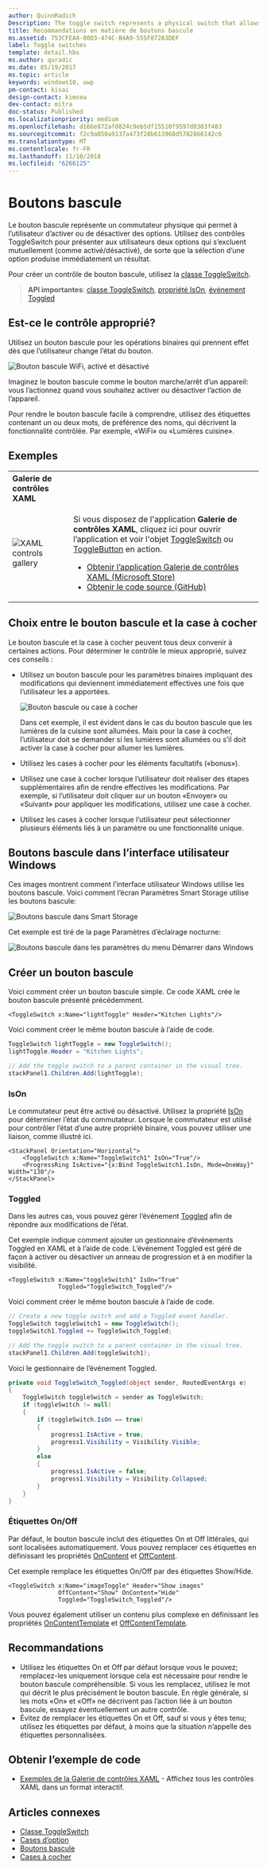 ```yaml
---
author: QuinnRadich
Description: The toggle switch represents a physical switch that allows users to turn things on or off.
title: Recommandations en matière de boutons bascule
ms.assetid: 753CFEA4-80D3-474C-B4A9-555F872A3DEF
label: Toggle switches
template: detail.hbs
ms.author: quradic
ms.date: 05/19/2017
ms.topic: article
keywords: windows10, uwp
pm-contact: kisai
design-contact: kimsea
dev-contact: mitra
doc-status: Published
ms.localizationpriority: medium
ms.openlocfilehash: d166e872af0824c9eb5df15510f9597d0303f483
ms.sourcegitcommit: f2c9a050a9137a473f28b613968d5782866142c6
ms.translationtype: MT
ms.contentlocale: fr-FR
ms.lasthandoff: 11/10/2018
ms.locfileid: "6266125"
---
```

# <a name="toggle-switches"></a>Boutons bascule

Le bouton bascule représente un commutateur physique qui permet à l’utilisateur d’activer ou de désactiver des options. Utilisez des contrôles ToggleSwitch pour présenter aux utilisateurs deux options qui s’excluent mutuellement (comme activé/désactivé), de sorte que la sélection d’une option produise immédiatement un résultat.

Pour créer un contrôle de bouton bascule, utilisez la [classe ToggleSwitch](https://docs.microsoft.com/uwp/api/windows.ui.xaml.controls.toggleswitch).

> **API importantes**: [classe ToggleSwitch](https://docs.microsoft.com/uwp/api/windows.ui.xaml.controls.toggleswitch), [propriété IsOn](https://docs.microsoft.com/uwp/api/windows.ui.xaml.controls.toggleswitch.ison), [événement Toggled](https://docs.microsoft.com/uwp/api/windows.ui.xaml.controls.toggleswitch.toggled)

## <a name="is-this-the-right-control"></a>Est-ce le contrôle approprié?

Utilisez un bouton bascule pour les opérations binaires qui prennent effet dès que l’utilisateur change l’état du bouton.

![Bouton bascule WiFi, activé et désactivé](images/toggleswitches01.png)

Imaginez le bouton bascule comme le bouton marche/arrêt d’un appareil: vous l’actionnez quand vous souhaitez activer ou désactiver l’action de l’appareil.

Pour rendre le bouton bascule facile à comprendre, utilisez des étiquettes contenant un ou deux mots, de préférence des noms, qui décrivent la fonctionnalité contrôlée. Par exemple, «WiFi» ou «Lumières cuisine». 

## <a name="examples"></a>Exemples

<table>
<th align="left">Galerie de contrôles XAML<th>
<tr>
<td><img src="images/xaml-controls-gallery-sm.png" alt="XAML controls gallery"></img></td>
<td>
    <p>Si vous disposez de l'application <strong style="font-weight: semi-bold">Galerie de contrôles XAML</strong>, cliquez ici pour ouvrir l’application et voir l'objet <a href="xamlcontrolsgallery:/item/ToggleSwitch">ToggleSwitch</a> ou <a href="xamlcontrolsgallery:/item/ToggleButton">ToggleButton</a> en action.</p>
    <ul>
    <li><a href="https://www.microsoft.com/store/productId/9MSVH128X2ZT">Obtenir l’application Galerie de contrôles XAML (Microsoft Store)</a></li>
    <li><a href="https://github.com/Microsoft/Windows-universal-samples/tree/master/Samples/XamlUIBasics">Obtenir le code source (GitHub)</a></li>
    </ul>
</td>
</tr>
</table>

## <a name="choosing-between-toggle-switch-and-check-box"></a>Choix entre le bouton bascule et la case à cocher

Le bouton bascule et la case à cocher peuvent tous deux convenir à certaines actions. Pour déterminer le contrôle le mieux approprié, suivez ces conseils :

- Utilisez un bouton bascule pour les paramètres binaires impliquant des modifications qui deviennent immédiatement effectives une fois que l’utilisateur les a apportées.

    ![Bouton bascule ou case à cocher](images/toggleswitches02.png)

    Dans cet exemple, il est évident dans le cas du bouton bascule que les lumières de la cuisine sont allumées. Mais pour la case à cocher, l’utilisateur doit se demander si les lumières sont allumées ou s’il doit activer la case à cocher pour allumer les lumières.

- Utilisez les cases à cocher pour les éléments facultatifs («bonus»).
- Utilisez une case à cocher lorsque l’utilisateur doit réaliser des étapes supplémentaires afin de rendre effectives les modifications. Par exemple, si l’utilisateur doit cliquer sur un bouton «Envoyer» ou «Suivant» pour appliquer les modifications, utilisez une case à cocher.
- Utilisez les cases à cocher lorsque l’utilisateur peut sélectionner plusieurs éléments liés à un paramètre ou une fonctionnalité unique.

## <a name="toggle-switches-in-the-windows-ui"></a>Boutons bascule dans l’interface utilisateur Windows

Ces images montrent comment l’interface utilisateur Windows utilise les boutons bascule. Voici comment l’écran Paramètres Smart Storage utilise les boutons bascule:

![Boutons bascule dans Smart Storage](images/SmartStorageToggle.png)

Cet exemple est tiré de la page Paramètres d’éclairage nocturne:

![Boutons bascule dans les paramètres du menu Démarrer dans Windows](images/NightLightToggle.png)

## <a name="create-a-toggle-switch"></a>Créer un bouton bascule

Voici comment créer un bouton bascule simple. Ce code XAML crée le bouton bascule présenté précédemment.

```xaml
<ToggleSwitch x:Name="lightToggle" Header="Kitchen Lights"/>
```

Voici comment créer le même bouton bascule à l’aide de code.

```csharp
ToggleSwitch lightToggle = new ToggleSwitch();
lightToggle.Header = "Kitchen Lights";

// Add the toggle switch to a parent container in the visual tree.
stackPanel1.Children.Add(lightToggle);
```

### <a name="ison"></a>IsOn

Le commutateur peut être activé ou désactivé. Utilisez la propriété [IsOn](https://docs.microsoft.com/uwp/api/windows.ui.xaml.controls.toggleswitch.ison) pour déterminer l’état du commutateur. Lorsque le commutateur est utilisé pour contrôler l’état d’une autre propriété binaire, vous pouvez utiliser une liaison, comme illustré ici.

```xaml
<StackPanel Orientation="Horizontal">
    <ToggleSwitch x:Name="ToggleSwitch1" IsOn="True"/>
    <ProgressRing IsActive="{x:Bind ToggleSwitch1.IsOn, Mode=OneWay}" Width="130"/>
</StackPanel>
```

### <a name="toggled"></a>Toggled

Dans les autres cas, vous pouvez gérer l’événement [Toggled](https://docs.microsoft.com/uwp/api/windows.ui.xaml.controls.toggleswitch.toggled) afin de répondre aux modifications de l’état.

Cet exemple indique comment ajouter un gestionnaire d’événements Toggled en XAML et à l’aide de code. L’événement Toggled est géré de façon à activer ou désactiver un anneau de progression et à en modifier la visibilité.

```xaml
<ToggleSwitch x:Name="toggleSwitch1" IsOn="True"
              Toggled="ToggleSwitch_Toggled"/>
```

Voici comment créer le même bouton bascule à l’aide de code.

```csharp
// Create a new toggle switch and add a Toggled event handler.
ToggleSwitch toggleSwitch1 = new ToggleSwitch();
toggleSwitch1.Toggled += ToggleSwitch_Toggled;

// Add the toggle switch to a parent container in the visual tree.
stackPanel1.Children.Add(toggleSwitch1);
```

Voici le gestionnaire de l’événement Toggled.

```csharp
private void ToggleSwitch_Toggled(object sender, RoutedEventArgs e)
{
    ToggleSwitch toggleSwitch = sender as ToggleSwitch;
    if (toggleSwitch != null)
    {
        if (toggleSwitch.IsOn == true)
        {
            progress1.IsActive = true;
            progress1.Visibility = Visibility.Visible;
        }
        else
        {
            progress1.IsActive = false;
            progress1.Visibility = Visibility.Collapsed;
        }
    }
}
```

### <a name="onoff-labels"></a>Étiquettes On/Off

Par défaut, le bouton bascule inclut des étiquettes On et Off littérales, qui sont localisées automatiquement. Vous pouvez remplacer ces étiquettes en définissant les propriétés [OnContent](https://docs.microsoft.com/uwp/api/windows.ui.xaml.controls.toggleswitch.oncontent) et [OffContent](https://docs.microsoft.com/uwp/api/windows.ui.xaml.controls.toggleswitch.offcontent).

Cet exemple remplace les étiquettes On/Off par des étiquettes Show/Hide.

```xaml
<ToggleSwitch x:Name="imageToggle" Header="Show images"
              OffContent="Show" OnContent="Hide"
              Toggled="ToggleSwitch_Toggled"/>
```

Vous pouvez également utiliser un contenu plus complexe en définissant les propriétés [OnContentTemplate](https://docs.microsoft.com/uwp/api/windows.ui.xaml.controls.toggleswitch.oncontenttemplate) et [OffContentTemplate](https://docs.microsoft.com/uwp/api/windows.ui.xaml.controls.toggleswitch.offcontenttemplate).

## <a name="recommendations"></a>Recommandations

- Utilisez les étiquettes On et Off par défaut lorsque vous le pouvez; remplacez-les uniquement lorsque cela est nécessaire pour rendre le bouton bascule compréhensible. Si vous les remplacez, utilisez le mot qui décrit le plus précisément le bouton bascule. En règle générale, si les mots «On» et «Off» ne décrivent pas l’action liée à un bouton bascule, essayez éventuellement un autre contrôle.
- Évitez de remplacer les étiquettes On et Off, sauf si vous y êtes tenu; utilisez les étiquettes par défaut, à moins que la situation n’appelle des étiquettes personnalisées.

## <a name="get-the-sample-code"></a>Obtenir l’exemple de code

- [Exemples de la Galerie de contrôles XAML](https://github.com/Microsoft/Windows-universal-samples/tree/master/Samples/XamlUIBasics) - Affichez tous les contrôles XAML dans un format interactif.

## <a name="related-articles"></a>Articles connexes

- [Classe ToggleSwitch](https://docs.microsoft.com/uwp/api/windows.ui.xaml.controls.toggleswitch)
- [Cases d’option](radio-button.md)
- [Boutons bascule](toggles.md)
- [Cases à cocher](checkbox.md)
